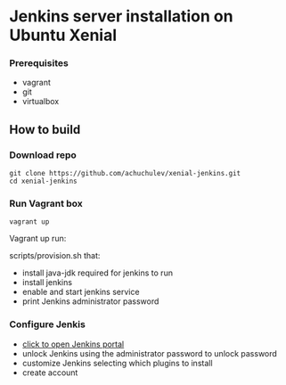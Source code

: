 # Jenkins server installation on Ubuntu Xenial

### Prerequisites

- vagrant
- git
- virtualbox

## How to build

### Download repo

```
git clone https://github.com/achuchulev/xenial-jenkins.git
cd xenial-jenkins
```

### Run Vagrant box

```
vagrant up
```

Vagrant up run:

scripts/provision.sh that:

- install java-jdk required for jenkins to run
- install jenkins
- enable and start jenkins service
- print Jenkins administrator password

### Configure Jenkis

- [click to open Jenkins portal](http://127.0.0.1:8080/)
- unlock Jenkins using the administrator password to unlock password
- customize Jenkins selecting which plugins to install
- create account



